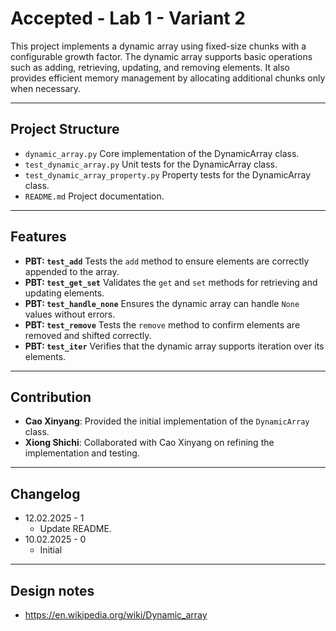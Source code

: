 # Accepted - Lab 1 - Variant 2

This project implements a dynamic array using fixed-size chunks
with a configurable growth factor.
The dynamic array supports basic operations such as adding,
retrieving, updating, and removing elements.
It also provides efficient memory management by
allocating additional chunks only when necessary.

---

## Project Structure

- `dynamic_array.py` 
  Core implementation
  of the DynamicArray class.
- `test_dynamic_array.py` 
  Unit tests
  for the DynamicArray class.
- `test_dynamic_array_property.py` 
  Property tests
  for the DynamicArray class.
- `README.md` 
  Project documentation.

---

## Features

- **PBT: `test_add`**
  Tests the `add` method to ensure elements are correctly appended to the array.
- **PBT: `test_get_set`**
  Validates the `get` and `set` methods for retrieving and updating elements.
- **PBT: `test_handle_none`**
  Ensures the dynamic array can handle `None` values without errors.
- **PBT: `test_remove`**
  Tests the `remove` method to confirm elements are removed and shifted correctly.
- **PBT: `test_iter`**
  Verifies that the dynamic array supports iteration over its elements.

---

## Contribution

- **Cao Xinyang**: Provided the initial
implementation of the `DynamicArray` class.
- **Xiong Shichi**: Collaborated with Cao
Xinyang on refining the implementation and testing.

---

## Changelog

- 12.02.2025 - 1  
   - Update README.
- 10.02.2025 - 0  
   - Initial

---

## Design notes

- <https://en.wikipedia.org/wiki/Dynamic_array>
